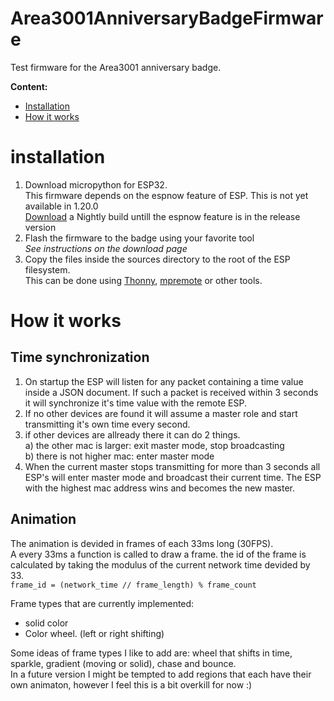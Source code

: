 # Area3001AnniversaryBadgeFirmware
Test firmware for the Area3001 anniversary badge.

**Content:**
* [Installation](#installation)
* [How it works](#how-it-works)

# installation
1) Download micropython for ESP32.  
   This firmware depends on the espnow feature of ESP. This is not yet available in 1.20.0   
   [Download](https://micropython.org/download/ESP32_GENERIC/) a Nightly build untill the espnow feature is in the release version  
2) Flash the firmware to the badge using your favorite tool   
   _See instructions on the download page_
3) Copy the files inside the sources directory to the root of the ESP filesystem.   
   This can be done using [Thonny](https://thonny.org/), [mpremote](https://docs.micropython.org/en/latest/reference/mpremote.html) or other tools.
   
# How it works

## Time synchronization
1) On startup the ESP will listen for any packet containing a time value inside a JSON document. If such a packet is received within 3 seconds it will synchronize it's time value with the remote ESP.
2) If no other devices are found it will assume a master role and start transmitting it's own time every second.
3) if other devices are allready there it can do 2 things.  
  a) the other mac is larger: exit master mode, stop broadcasting  
  b) there is not higher mac: enter master mode
4) When the current master stops transmitting for more than 3 seconds all ESP's will enter master mode and broadcast their current time. The ESP with the highest mac address wins and becomes the new master.

## Animation
The animation is devided in frames of each 33ms long (30FPS).  
A every 33ms a function is called to draw a frame. the id of the frame is calculated by taking the modulus of the current network time devided by 33.   
`
frame_id = (network_time // frame_length) % frame_count
`

Frame types that are currently implemented:
- solid color
- Color wheel. (left or right shifting)

Some ideas of frame types I like to add are: wheel that shifts in time, sparkle, gradient (moving or solid), chase and bounce.   
In a future version I might be tempted to add regions that each have their own animaton, however I feel this is a bit overkill for now :)

